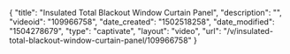 {
    "title": "Insulated Total Blackout Window Curtain Panel",
    "description": "",
    "videoid": "109966758",
    "date_created": "1502518258",
    "date_modified": "1504278679",
    "type": "captivate",
    "layout": "video",
    "url": "\/v\/insulated-total-blackout-window-curtain-panel\/109966758"
}